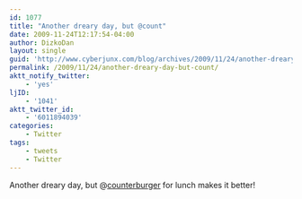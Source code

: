 ```yaml
---
id: 1077
title: "Another dreary day, but @count"
date: 2009-11-24T12:17:54-04:00
author: DizkoDan
layout: single
guid: 'http://www.cyberjunx.com/blog/archives/2009/11/24/another-dreary-day-but-count/'
permalink: /2009/11/24/another-dreary-day-but-count/
aktt_notify_twitter:
    - 'yes'
ljID:
    - '1041'
aktt_twitter_id:
    - '6011894039'
categories:
    - Twitter
tags:
    - tweets
    - Twitter
---
```


Another dreary day, but @[counterburger](http://twitter.com/counterburger) for lunch makes it better!